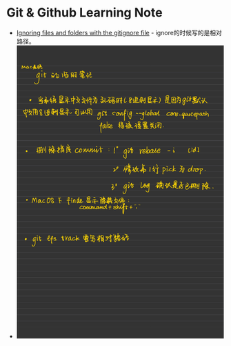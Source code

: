 # Git & Github Learning Note
   * [Ignoring files and folders with the gitignore file](https://www.youtube.com/watch?v=wECCmRg8Qjc) - ignore的时候写的是相对路径。
   * ![goodnote上的临时笔记，待整理](https://github.com/wjinyi/Git-GithubLearning/blob/master/git%E4%B8%B4%E6%97%B6%E7%AC%94%E8%AE%B0-1.jpg)
